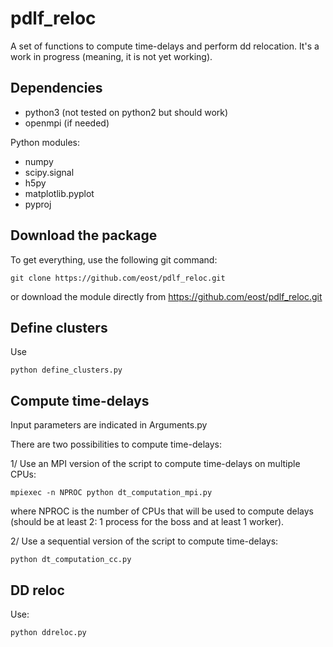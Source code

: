 # pdlf_reloc
A set of functions to compute time-delays and perform dd relocation.
It's a work in progress (meaning, it is not yet working).

## Dependencies
- python3 (not tested on python2 but should work)
- openmpi (if needed)

Python modules:
- numpy
- scipy.signal
- h5py
- matplotlib.pyplot
- pyproj

## Download the package
To get everything, use the following git command:
```
git clone https://github.com/eost/pdlf_reloc.git
```
or download the module directly from https://github.com/eost/pdlf_reloc.git

## Define clusters
Use
```
python define_clusters.py
```

## Compute time-delays
Input parameters are indicated in Arguments.py

There are two possibilities to compute time-delays:

1/ Use an MPI version of the script to compute time-delays on multiple CPUs:
```
mpiexec -n NPROC python dt_computation_mpi.py
```
where NPROC is the number of CPUs that will be used to compute delays (should be at least 2: 1 process for the boss and at least 1 worker).

2/ Use a sequential version of the script to compute time-delays:
```
python dt_computation_cc.py
```

## DD reloc
Use:
```
python ddreloc.py
```



